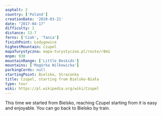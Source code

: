 ```yaml
---
asphalt: 2
country: ['Poland']
creationDate: '2020-03-21'
date: "2017-04-17"
difficulty: 1
distance: 13.7
ferns: ['Czak', 'Tania']
finishPoint: Łodygowice
highestMountain: Czupel
mapaTurystyczna: mapa-turystyczna.pl/route/r8m1
mnpm: 930
mountainRange: ['Little Beskids']
mountains: ['Magórka Wilkowicka']
parkingCords: null
startingPoint: Bielsko, Straconka
title: Czupel, starting from Bielsko-Biała
type: tour
wiki: https://pl.wikipedia.org/wiki/Czupel
---
```


This time we started from Bielsko, reaching Czupel starting from it is easy and enjoyable. You can go back to Bielsko by train.
